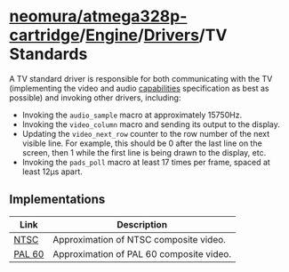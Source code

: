 # [neomura/atmega328p-cartridge](../../../../readme.md)/[Engine](../../../readme.md)/[Drivers](../readme.md)/TV Standards

A TV standard driver is responsible for both communicating with the TV (implementing the video and audio [capabilities](../../../documentation/capabilities/readme.md) specification as best as possible) and invoking other drivers, including:

- Invoking the `audio_sample` macro at approximately 15750Hz.
- Invoking the `video_column` macro and sending its output to the display.
- Updating the `video_next_row` counter to the row number of the next visible line.  For example, this should be 0 after the last line on the screen, then 1 while the first line is being drawn to the display, etc.
- Invoking the `pads_poll` macro at least 17 times per frame, spaced at least 12μs apart.

## Implementations

| Link                         | Description                              |
| ---------------------------- | ---------------------------------------- |
| [NTSC](./ntsc/readme.md)     | Approximation of NTSC composite video.   |
| [PAL 60](./pal-60/readme.md) | Approximation of PAL 60 composite video. |
